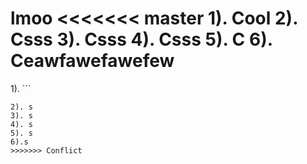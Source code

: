 lmoo
<<<<<<< master
1). Cool
2). Csss
3). Csss
4). Csss
5). C
6). Ceawfawefawefew
=======
1). ```

```
2). s
3). s
4). s
5). s
6).s
>>>>>>> Conflict
